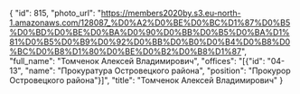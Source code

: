 {
    "id": 815,
    "photo_url": "https://members2020by.s3.eu-north-1.amazonaws.com/128087_%D0%A2%D0%BE%D0%BC%D1%87%D0%B5%D0%BD%D0%BE%D0%BA%D0%90%D0%BB%D0%B5%D0%BA%D1%81%D0%B5%D0%B9%D0%92%D0%BB%D0%B0%D0%B4%D0%B8%D0%BC%D0%B8%D1%80%D0%BE%D0%B2%D0%B8%D1%87",
    "full_name": "Томченок Алексей Владимирович",
    "offices": "[{\"id\": \"04-13\", \"name\": \"Прокуратура Островецкого района\", \"position\": \"Прокурор Островецкого района\"}]",
    "title": "Томченок Алексей Владимирович"
}